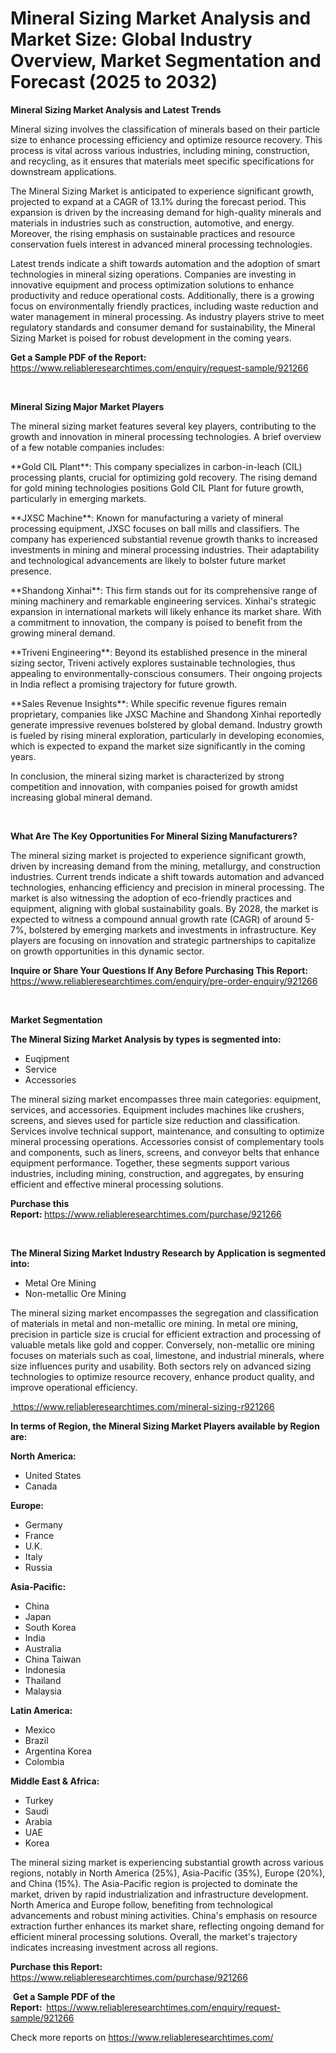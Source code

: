 <p><h1>Mineral Sizing Market Analysis and Market Size: Global Industry Overview, Market Segmentation and Forecast (2025 to 2032)</h1></p><p><strong>Mineral Sizing Market Analysis and Latest Trends</strong></p>
<p><p>Mineral sizing involves the classification of minerals based on their particle size to enhance processing efficiency and optimize resource recovery. This process is vital across various industries, including mining, construction, and recycling, as it ensures that materials meet specific specifications for downstream applications.</p><p>The Mineral Sizing Market is anticipated to experience significant growth, projected to expand at a CAGR of 13.1% during the forecast period. This expansion is driven by the increasing demand for high-quality minerals and materials in industries such as construction, automotive, and energy. Moreover, the rising emphasis on sustainable practices and resource conservation fuels interest in advanced mineral processing technologies.</p><p>Latest trends indicate a shift towards automation and the adoption of smart technologies in mineral sizing operations. Companies are investing in innovative equipment and process optimization solutions to enhance productivity and reduce operational costs. Additionally, there is a growing focus on environmentally friendly practices, including waste reduction and water management in mineral processing. As industry players strive to meet regulatory standards and consumer demand for sustainability, the Mineral Sizing Market is poised for robust development in the coming years.</p></p>
<p><strong>Get a Sample PDF of the Report:&nbsp;</strong> <a href="https://www.reliableresearchtimes.com/enquiry/request-sample/921266?utm_campaign=2241&utm_medium=2&utm_source=Github&utm_content=ia&utm_term=07032025&utm_id=mineral-sizing">https://www.reliableresearchtimes.com/enquiry/request-sample/921266</a></p>
<p>&nbsp;</p>
<p><strong>Mineral Sizing Major Market Players</strong></p>
<p><p>The mineral sizing market features several key players, contributing to the growth and innovation in mineral processing technologies. A brief overview of a few notable companies includes:</p><p>**Gold CIL Plant**: This company specializes in carbon-in-leach (CIL) processing plants, crucial for optimizing gold recovery. The rising demand for gold mining technologies positions Gold CIL Plant for future growth, particularly in emerging markets.</p><p>**JXSC Machine**: Known for manufacturing a variety of mineral processing equipment, JXSC focuses on ball mills and classifiers. The company has experienced substantial revenue growth thanks to increased investments in mining and mineral processing industries. Their adaptability and technological advancements are likely to bolster future market presence.</p><p>**Shandong Xinhai**: This firm stands out for its comprehensive range of mining machinery and remarkable engineering services. Xinhai's strategic expansion in international markets will likely enhance its market share. With a commitment to innovation, the company is poised to benefit from the growing mineral demand.</p><p>**Triveni Engineering**: Beyond its established presence in the mineral sizing sector, Triveni actively explores sustainable technologies, thus appealing to environmentally-conscious consumers. Their ongoing projects in India reflect a promising trajectory for future growth.</p><p>**Sales Revenue Insights**: While specific revenue figures remain proprietary, companies like JXSC Machine and Shandong Xinhai reportedly generate impressive revenues bolstered by global demand. Industry growth is fueled by rising mineral exploration, particularly in developing economies, which is expected to expand the market size significantly in the coming years.</p><p>In conclusion, the mineral sizing market is characterized by strong competition and innovation, with companies poised for growth amidst increasing global mineral demand.</p></p>
<p>&nbsp;</p>
<p><strong>What Are The Key Opportunities For Mineral Sizing Manufacturers?</strong></p>
<p><p>The mineral sizing market is projected to experience significant growth, driven by increasing demand from the mining, metallurgy, and construction industries. Current trends indicate a shift towards automation and advanced technologies, enhancing efficiency and precision in mineral processing. The market is also witnessing the adoption of eco-friendly practices and equipment, aligning with global sustainability goals. By 2028, the market is expected to witness a compound annual growth rate (CAGR) of around 5-7%, bolstered by emerging markets and investments in infrastructure. Key players are focusing on innovation and strategic partnerships to capitalize on growth opportunities in this dynamic sector.</p></p>
<p><strong>Inquire or Share Your Questions If Any Before Purchasing This Report:</strong> <a href="https://www.reliableresearchtimes.com/enquiry/pre-order-enquiry/921266?utm_campaign=2241&utm_medium=2&utm_source=Github&utm_content=ia&utm_term=07032025&utm_id=mineral-sizing">https://www.reliableresearchtimes.com/enquiry/pre-order-enquiry/921266</a></p>
<p>&nbsp;</p>
<p><strong>Market Segmentation</strong></p>
<p><strong>The Mineral Sizing Market Analysis by types is segmented into:</strong></p>
<p><ul><li>Euqipment</li><li>Service</li><li>Accessories</li></ul></p>
<p><p>The mineral sizing market encompasses three main categories: equipment, services, and accessories. Equipment includes machines like crushers, screens, and sieves used for particle size reduction and classification. Services involve technical support, maintenance, and consulting to optimize mineral processing operations. Accessories consist of complementary tools and components, such as liners, screens, and conveyor belts that enhance equipment performance. Together, these segments support various industries, including mining, construction, and aggregates, by ensuring efficient and effective mineral processing solutions.</p></p>
<p><strong>Purchase this Report:&nbsp;</strong><a href="https://www.reliableresearchtimes.com/purchase/921266?utm_campaign=2241&utm_medium=2&utm_source=Github&utm_content=ia&utm_term=07032025&utm_id=mineral-sizing">https://www.reliableresearchtimes.com/purchase/921266</a></p>
<p>&nbsp;</p>
<p><strong>The Mineral Sizing Market Industry Research by Application is segmented into:</strong></p>
<p><ul><li>Metal Ore Mining</li><li>Non-metallic Ore Mining</li></ul></p>
<p><p>The mineral sizing market encompasses the segregation and classification of materials in metal and non-metallic ore mining. In metal ore mining, precision in particle size is crucial for efficient extraction and processing of valuable metals like gold and copper. Conversely, non-metallic ore mining focuses on materials such as coal, limestone, and industrial minerals, where size influences purity and usability. Both sectors rely on advanced sizing technologies to optimize resource recovery, enhance product quality, and improve operational efficiency.</p></p>
<p><a href="https://www.reliableresearchtimes.com/mineral-sizing-r921266?utm_campaign=2241&utm_medium=2&utm_source=Github&utm_content=ia&utm_term=07032025&utm_id=mineral-sizing">&nbsp;https://www.reliableresearchtimes.com/mineral-sizing-r921266</a></p>
<p><strong>In terms of Region, the Mineral Sizing Market Players available by Region are:</strong></p>
<p>
    <p> <strong> North America: </strong>
        <ul>
            <li>United States</li>
            <li>Canada</li>
        </ul>
        </p> 
    <p> <strong> Europe: </strong>
        <ul>
            <li>Germany</li>
            <li>France</li>
            <li>U.K.</li>
            <li>Italy</li>
            <li>Russia</li>
        </ul>
        </p> 
    <p> <strong> Asia-Pacific: </strong>
        <ul>
            <li>China</li>
            <li>Japan</li>
            <li>South Korea</li>
            <li>India</li>
            <li>Australia</li>
            <li>China Taiwan</li>
            <li>Indonesia</li>
            <li>Thailand</li>
            <li>Malaysia</li>
        </ul>
        </p> 
    <p> <strong> Latin America: </strong>
        <ul>
            <li>Mexico</li>
            <li>Brazil</li>
            <li>Argentina Korea</li>
            <li>Colombia</li>
        </ul>
        </p> 
    <p> <strong> Middle East & Africa: </strong>
        <ul>
            <li>Turkey</li>
            <li>Saudi</li>
            <li>Arabia</li>
            <li>UAE</li>
            <li>Korea</li>
        </ul>
    </p>
    </p>
<p><p>The mineral sizing market is experiencing substantial growth across various regions, notably in North America (25%), Asia-Pacific (35%), Europe (20%), and China (15%). The Asia-Pacific region is projected to dominate the market, driven by rapid industrialization and infrastructure development. North America and Europe follow, benefiting from technological advancements and robust mining activities. China's emphasis on resource extraction further enhances its market share, reflecting ongoing demand for efficient mineral processing solutions. Overall, the market's trajectory indicates increasing investment across all regions.</p></p>
<p><strong>Purchase this Report: </strong><a href="https://www.reliableresearchtimes.com/purchase/921266?utm_campaign=2241&utm_medium=2&utm_source=Github&utm_content=ia&utm_term=07032025&utm_id=mineral-sizing">https://www.reliableresearchtimes.com/purchase/921266</a></p>
<p>&nbsp;<strong>Get a Sample PDF of the Report:&nbsp;&nbsp;</strong><a href="https://www.reliableresearchtimes.com/enquiry/request-sample/921266?utm_campaign=2241&utm_medium=2&utm_source=Github&utm_content=ia&utm_term=07032025&utm_id=mineral-sizing">https://www.reliableresearchtimes.com/enquiry/request-sample/921266</a></p>
<p><strong></strong></p>
<p>Check more reports on <a href="https://www.reliableresearchtimes.com/?utm_campaign=2241&utm_medium=2&utm_source=Github&utm_content=ia&utm_term=07032025&utm_id=mineral-sizing">https://www.reliableresearchtimes.com/</a></p>